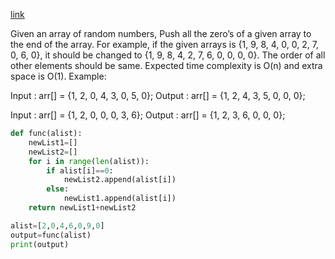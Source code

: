 [link](https://www.geeksforgeeks.org/move-zeroes-end-array/)

Given an array of random numbers, Push all the zero’s of a given array to the end of the array. For example, if the given arrays is {1, 9, 8, 4, 0, 0, 2, 7, 0, 6, 0}, it should be changed to {1, 9, 8, 4, 2, 7, 6, 0, 0, 0, 0}. The order of all other elements should be same. Expected time complexity is O(n) and extra space is O(1).
Example: 
 

Input :  arr[] = {1, 2, 0, 4, 3, 0, 5, 0};
Output : arr[] = {1, 2, 4, 3, 5, 0, 0, 0};

Input : arr[]  = {1, 2, 0, 0, 0, 3, 6};
Output : arr[] = {1, 2, 3, 6, 0, 0, 0}; 

```python
def func(alist):
    newList1=[]
    newList2=[]
    for i in range(len(alist)):
        if alist[i]==0:
            newList2.append(alist[i])
        else:
            newList1.append(alist[i])
    return newList1+newList2           

alist=[2,0,4,6,0,9,0]
output=func(alist)
print(output)
```
